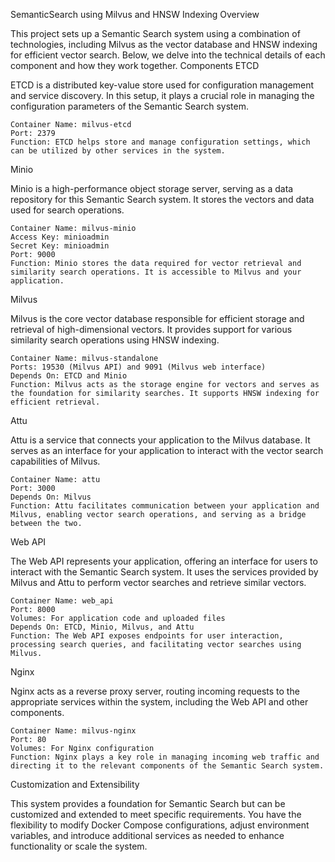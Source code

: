 SemanticSearch using Milvus and HNSW Indexing 
Overview

This project sets up a Semantic Search system using a combination of technologies, including Milvus as the vector database and HNSW indexing for efficient vector search. Below, we delve into the technical details of each component and how they work together.
Components
ETCD

ETCD is a distributed key-value store used for configuration management and service discovery. In this setup, it plays a crucial role in managing the configuration parameters of the Semantic Search system.

    Container Name: milvus-etcd
    Port: 2379
    Function: ETCD helps store and manage configuration settings, which can be utilized by other services in the system.

Minio

Minio is a high-performance object storage server, serving as a data repository for this Semantic Search system. It stores the vectors and data used for search operations.

    Container Name: milvus-minio
    Access Key: minioadmin
    Secret Key: minioadmin
    Port: 9000
    Function: Minio stores the data required for vector retrieval and similarity search operations. It is accessible to Milvus and your application.

Milvus

Milvus is the core vector database responsible for efficient storage and retrieval of high-dimensional vectors. It provides support for various similarity search operations using HNSW indexing.

    Container Name: milvus-standalone
    Ports: 19530 (Milvus API) and 9091 (Milvus web interface)
    Depends On: ETCD and Minio
    Function: Milvus acts as the storage engine for vectors and serves as the foundation for similarity searches. It supports HNSW indexing for efficient retrieval.

Attu

Attu is a service that connects your application to the Milvus database. It serves as an interface for your application to interact with the vector search capabilities of Milvus.

    Container Name: attu
    Port: 3000
    Depends On: Milvus
    Function: Attu facilitates communication between your application and Milvus, enabling vector search operations, and serving as a bridge between the two.

Web API

The Web API represents your application, offering an interface for users to interact with the Semantic Search system. It uses the services provided by Milvus and Attu to perform vector searches and retrieve similar vectors.

    Container Name: web_api
    Port: 8000
    Volumes: For application code and uploaded files
    Depends On: ETCD, Minio, Milvus, and Attu
    Function: The Web API exposes endpoints for user interaction, processing search queries, and facilitating vector searches using Milvus.

Nginx

Nginx acts as a reverse proxy server, routing incoming requests to the appropriate services within the system, including the Web API and other components.

    Container Name: milvus-nginx
    Port: 80
    Volumes: For Nginx configuration
    Function: Nginx plays a key role in managing incoming web traffic and directing it to the relevant components of the Semantic Search system.

Customization and Extensibility

This system provides a foundation for Semantic Search but can be customized and extended to meet specific requirements. You have the flexibility to modify Docker Compose configurations, adjust environment variables, and introduce additional services as needed to enhance functionality or scale the system.
